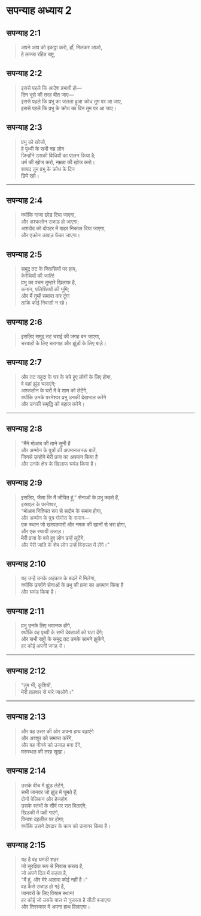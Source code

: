 # सपन्याह अध्याय 2

## सपन्याह 2:1

> अपने आप को इकट्ठा करो, हाँ, मिलकर आओ,  
> हे लज्जा रहित राष्ट्र,

## सपन्याह 2:2

> इससे पहले कि आदेश प्रभावी हो—  
> दिन भूसे की तरह बीत जाए—  
> इससे पहले कि प्रभु का जलता हुआ क्रोध तुम पर आ जाए,  
> इससे पहले कि प्रभु के क्रोध का दिन तुम पर आ जाए।

## सपन्याह 2:3

> प्रभु को खोजो,  
> हे पृथ्वी के सभी नम्र लोग  
> जिन्होंने उसकी विधियों का पालन किया है;  
> धर्म की खोज करो, नम्रता की खोज करो।  
> शायद तुम प्रभु के क्रोध के दिन  
> छिपे रहो।

---

## सपन्याह 2:4

> क्योंकि गाजा छोड़ दिया जाएगा,  
> और अश्कलोन उजाड़ हो जाएगा;  
> अशदोद को दोपहर में बाहर निकाल दिया जाएगा,  
> और एक्रोन उखाड़ फेंका जाएगा।

## सपन्याह 2:5

> समुद्र तट के निवासियों पर हाय,  
> केरेथियों की जाति!  
> प्रभु का वचन तुम्हारे खिलाफ है,  
> कनान, पलिश्तियों की भूमि;  
> और मैं तुम्हें समाप्त कर दूंगा  
> ताकि कोई निवासी न रहे।

## सपन्याह 2:6

> इसलिए समुद्र तट चराई की जगह बन जाएगा,  
> चरवाहों के लिए चरागाह और झुंडों के लिए बाड़े।

## सपन्याह 2:7

> और तट यहूदा के घर के बचे हुए लोगों के लिए होगा,  
> वे वहां झुंड चलाएंगे;  
> अश्कलोन के घरों में वे शाम को लेटेंगे,  
> क्योंकि उनके परमेश्वर प्रभु उनकी देखभाल करेंगे  
> और उनकी समृद्धि को बहाल करेंगे।

---

## सपन्याह 2:8

> "मैंने मोआब की ताने सुनी हैं  
> और अम्मोन के पुत्रों की अपमानजनक बातें,  
> जिनसे उन्होंने मेरी प्रजा का अपमान किया है  
> और उनके क्षेत्र के खिलाफ घमंड किया है।

## सपन्याह 2:9

> इसलिए, जैसा कि मैं जीवित हूं," सेनाओं के प्रभु कहते हैं,  
> इस्राएल के परमेश्वर,  
> "मोआब निश्चित रूप से सदोम के समान होगा,  
> और अम्मोन के पुत्र गोमोरा के समान—  
> एक स्थान जो खरपतवारों और नमक की खानों से भरा होगा,  
> और एक स्थायी उजाड़।  
> मेरी प्रजा के बचे हुए लोग उन्हें लूटेंगे,  
> और मेरी जाति के शेष लोग उन्हें विरासत में लेंगे।"

## सपन्याह 2:10

> यह उन्हें उनके अहंकार के बदले में मिलेगा,  
> क्योंकि उन्होंने सेनाओं के प्रभु की प्रजा का अपमान किया है  
> और घमंड किया है।

## सपन्याह 2:11

> प्रभु उनके लिए भयानक होंगे,  
> क्योंकि वह पृथ्वी के सभी देवताओं को घटा देंगे;  
> और सभी राष्ट्रों के समुद्र तट उनके सामने झुकेंगे,  
> हर कोई अपनी जगह से।

---

## सपन्याह 2:12

> "तुम भी, कूशियों,  
> मेरी तलवार से मारे जाओगे।"

---

## सपन्याह 2:13

> और वह उत्तर की ओर अपना हाथ बढ़ाएंगे  
> और अश्शूर को समाप्त करेंगे,  
> और वह नीनवे को उजाड़ बना देंगे,  
> मरुस्थल की तरह सूखा।

## सपन्याह 2:14

> उसके बीच में झुंड लेटेंगे,  
> सभी जानवर जो झुंड में घूमते हैं;  
> दोनों पेलिकन और हेजहोग  
> उसके स्तंभों के शीर्ष पर रात बिताएंगे;  
> खिड़की में पक्षी गाएंगे,  
> विनाश दहलीज पर होगा;  
> क्योंकि उसने देवदार के काम को उजागर किया है।

## सपन्याह 2:15

> यह है वह घमंडी शहर  
> जो सुरक्षित रूप से निवास करता है,  
> जो अपने दिल में कहता है,  
> "मैं हूं, और मेरे अलावा कोई नहीं है।"  
> वह कैसे उजाड़ हो गई है,  
> जानवरों के लिए विश्राम स्थान!  
> हर कोई जो उसके पास से गुजरता है सीटी बजाएगा  
> और तिरस्कार में अपना हाथ हिलाएगा।
